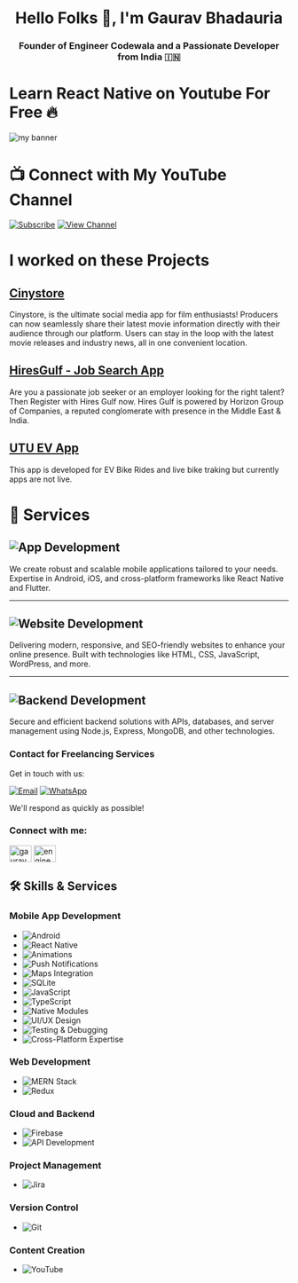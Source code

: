 <h1 align="center">Hello Folks 👋, I'm <b>Gaurav Bhadauria</b></h1>
<h3 align="center">Founder of <b>Engineer Codewala</b> and a Passionate <b>Developer</b> from India 🇮🇳</h3>

<h1>Learn React Native on Youtube For Free 🔥</h1>
<img  src="https://i.ytimg.com/vi/PhZ-ajyMftI/hq720.jpg?sqp=-oaymwEhCK4FEIIDSFryq4qpAxMIARUAAAAAGAElAADIQj0AgKJD&rs=AOn4CLCZSUgTAkAU4sCL6htzrYst-_UtRw" alt="my banner">

# 📺 Connect with My YouTube Channel

[![Subscribe](https://img.shields.io/badge/Subscribe-Youtube-red?style=for-the-badge&logo=youtube&logoColor=white)](https://www.youtube.com/@EngineerCodewala?sub_confirmation=1)
[![View Channel](https://img.shields.io/badge/View%20Channel-Youtube-blue?style=for-the-badge&logo=youtube&logoColor=white)](https://www.youtube.com/@EngineerCodewala)


 
<h1>I worked on these Projects</h1>

## [Cinystore](https://apps.apple.com/in/app/cinystore/id6473719567)
Cinystore, is the ultimate social media app for film enthusiasts! Producers can now seamlessly share their latest movie information directly with their audience through our platform.
Users can stay in the loop with the latest movie releases and industry news, all in one convenient location.

## [HiresGulf - Job Search App](https://play.google.com/store/apps/details?id=com.horizoncandidateapp&pcampaignid=web_share)
Are you a passionate job seeker or an employer looking for the right talent? Then Register with Hires Gulf now. Hires Gulf is powered by Horizon Group of Companies, a reputed conglomerate with presence in the Middle East & India.

## [UTU EV App](https://utu.co.in/)
This app is developed for EV Bike Rides and live bike traking but currently apps are not live.

# 🚀 Services

## ![App Development](https://img.shields.io/badge/App_Development-Mobile-blue?style=for-the-badge)
We create robust and scalable mobile applications tailored to your needs. Expertise in Android, iOS, and cross-platform frameworks like React Native and Flutter.

---

## ![Website Development](https://img.shields.io/badge/Website_Development-Web-green?style=for-the-badge)
Delivering modern, responsive, and SEO-friendly websites to enhance your online presence. Built with technologies like HTML, CSS, JavaScript, WordPress, and more.

---

## ![Backend Development](https://img.shields.io/badge/Backend_Development-API-orange?style=for-the-badge)
Secure and efficient backend solutions with APIs, databases, and server management using Node.js, Express, MongoDB, and other technologies.

 <h3 align="left">Contact for Freelancing Services</h3>

Get in touch with us:

[![Email](https://img.shields.io/badge/Email-Contact-blue?style=for-the-badge&logo=gmail)](mailto:gauravofficial1995@gmail.com)
[![WhatsApp](https://img.shields.io/badge/WhatsApp-Message-green?style=for-the-badge&logo=whatsapp)](https://wa.me/+918383006681)

We'll respond as quickly as possible!


<h3 align="left">Connect with me:</h3>
<p align="left">
<a href="https://linkedin.com/in/gauravbhadauria1995" target="blank"><img align="center" src="https://raw.githubusercontent.com/rahuldkjain/github-profile-readme-generator/master/src/images/icons/Social/linked-in-alt.svg" alt="gauravbhadauria1995" height="30" width="40" /></a>
<a href="https://www.youtube.com/c/engineercodewala" target="blank"><img align="center" src="https://raw.githubusercontent.com/rahuldkjain/github-profile-readme-generator/master/src/images/icons/Social/youtube.svg" alt="engineercodewala" height="30" width="40" /></a>
</p>

## 🛠️ Skills & Services

### **Mobile App Development**
- ![Android](https://img.shields.io/badge/Android-Development-green?style=for-the-badge&logo=android)
- ![React Native](https://img.shields.io/badge/React%20Native-Development-blue?style=for-the-badge&logo=react)
- ![Animations](https://img.shields.io/badge/Animations-Creating%20UI-yellow?style=for-the-badge&logo=react)
- ![Push Notifications](https://img.shields.io/badge/Push%20Notifications-Integration-blueviolet?style=for-the-badge&logo=react)
- ![Maps Integration](https://img.shields.io/badge/Maps%20Integration-Location%20Services-blue?style=for-the-badge&logo=google-maps)
- ![SQLite](https://img.shields.io/badge/SQLite-Database-orange?style=for-the-badge&logo=sqlite)
- ![JavaScript](https://img.shields.io/badge/JavaScript-Language-yellow?style=for-the-badge&logo=javascript)
- ![TypeScript](https://img.shields.io/badge/TypeScript-Language-blue?style=for-the-badge&logo=typescript)
- ![Native Modules](https://img.shields.io/badge/Native%20Modules-Custom%20Dev-lightgray?style=for-the-badge)
- ![UI/UX Design](https://img.shields.io/badge/UI%2FUX%20Design-Design-blue?style=for-the-badge&logo=figma)
- ![Testing & Debugging](https://img.shields.io/badge/Testing%20%26%20Debugging-Tools-blue?style=for-the-badge&logo=jest)
- ![Cross-Platform Expertise](https://img.shields.io/badge/Cross%20Platform-Flutter%2FKotlin-blue?style=for-the-badge)

### **Web Development**
- ![MERN Stack](https://img.shields.io/badge/MERN%20Stack-Development-lightgreen?style=for-the-badge&logo=mern)
- ![Redux](https://img.shields.io/badge/Redux-State%20Management-blue?style=for-the-badge&logo=redux)

### **Cloud and Backend**
- ![Firebase](https://img.shields.io/badge/Firebase-Backend%20Services-yellow?style=for-the-badge&logo=firebase)
- ![API Development](https://img.shields.io/badge/API%20Development-RESTful-lightblue?style=for-the-badge)

### **Project Management**
- ![Jira](https://img.shields.io/badge/Jira-Project%20Management-blue?style=for-the-badge&logo=jira)

### **Version Control**
- ![Git](https://img.shields.io/badge/Git-Version%20Control-orange?style=for-the-badge&logo=git)

### **Content Creation**
- ![YouTube](https://img.shields.io/badge/YouTube-Content%20Creation-red?style=for-the-badge&logo=youtube)






